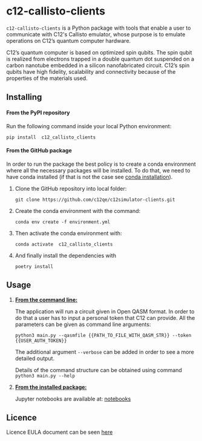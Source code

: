 # c12-callisto-clients

`c12-callisto-clients` is a Python package with tools that enable a user to communicate with 
C12's Callisto emulator, whose purpose is to emulate operations on C12’s quantum computer hardware.

C12’s quantum computer is based on optimized spin qubits. The spin qubit is realized from electrons
trapped in a double quantum dot suspended on a carbon nanotube embedded in a silicon nanofabricated
circuit. C12’s spin qubits have high fidelity, scalability and connectivity because of the properties
of the materials used.

## Installing


#### From the PyPI repository

Run the following command inside your local Python environment:

`pip install  c12_callisto_clients`

#### From the GitHub package
In order to run the package the best policy is to create a conda environment where
all the necessary packages will be installed. To do that, we need to have conda installed (if that
is not the case see <a href="https://conda.io/projects/conda/en/latest/user-guide/install/index.html#regular-installation">conda installation</a>).
<ol>
<li> Clone the GitHub repository into local folder:

`git clone https://github.com/c12qe/c12simulator-clients.git`

</li>

<li> Create the conda environment with the command:

`conda env create -f environment.yml`
</li>
<li> Then activate the conda environment with:

`conda activate  c12_callisto_clients`
</li>
<li> And finally install the dependencies with 

`poetry install`
</li>
</ol>


## Usage

<ol>

<li> <b> <u>From the command line:</u></b> </li>


The application will run a circuit given in Open QASM format. In order to do that a user has to input
a personal token that C12 can provide. All the parameters can be given as command line arguments:

`python3 main.py --qasmfile {{PATH_TO_FILE_WITH_QASM_STR}} --token {{USER_AUTH_TOKEN}}`

The additional argument `--verbose` can be added in order to see a more detailed output.

Details of the command structure can be obtained using command `python3 main.py --help`


<li> <b> <u>From the installed package:</u></b> </li>

Jupyter notebooks are available at: <a href="https://github.com/c12qe/c12-callisto-clients/tree/master/docs">notebooks</a>

</ol>


## Licence 

Licence EULA document can be seen <a href="https://github.com/c12qe/c12-callisto-clients/blob/master/20231110_C12_EULA%20Callisto%20-%20vf.pdf"> here </a>

